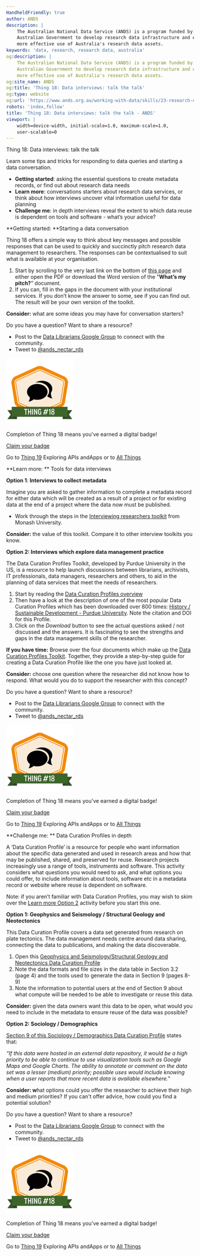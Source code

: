 ```yaml
---
HandheldFriendly: true
author: ANDS
description: |
    The Australian National Data Service (ANDS) is a program funded by the
    Australian Government to develop research data infrastructure and enable
    more effective use of Australia's research data assets.
keywords: 'data, research, research data, australia'
og:description: |
    The Australian National Data Service (ANDS) is a program funded by the
    Australian Government to develop research data infrastructure and enable
    more effective use of Australia's research data assets.
og:site_name: ANDS
og:title: 'Thing 18: Data interviews: talk the talk'
og:type: website
og:url: 'https://www.ands.org.au/working-with-data/skills/23-research-data-things/all23/thing-18'
robots: 'index,follow'
title: 'Thing 18: Data interviews: talk the talk - ANDS'
viewport: |
    width=device-width, initial-scale=1.0, maximum-scale=1.0,
    user-scalable=0
---
```


Thing 18: Data interviews: talk the talk

Learn some tips and tricks for responding to data queries and starting a
data conversation.

-   **Getting started**: asking the essential questions to create
    metadata records, or find out about research data needs
-   **Learn more**: conversations starters about research data services,
    or think about how interviews uncover vital information useful for
    data planning
-   **Challenge me**: in depth interviews reveal the extent to which
    data reuse is dependent on tools and software - what’s your advice?



**Getting started: **Starting a data conversation

Thing 18 offers a simple way to think about key messages and possible
responses that can be used to quickly and succinctly pitch research data
management to researchers. The responses can be contextualised to suit
what is available at your organisation.

1.  Start by scrolling to the very last link on the bottom of [this
    page](https://www.ands.org.au/working-with-data/data-management/overview/data-management-skills/information-specialists-and-data-librarian-skills)
    and either open the PDF or download the Word version of the
    "**What’s my pitch?**” document.
2.  If you can, fill in the gaps in the document with your institutional
    services. If you don’t know the answer to some, see if you can find
    out. The result will be your own version of the toolkit.

**Consider:** what are some ideas you may have for conversation
starters?

Do you have a question?  Want to share a resource?

-   Post to the [Data Librarians Google Group](https://plus.google.com/u/0/communities/105455769899183786145)
    to connect with the community.
-   Tweet to [@ands\_nectar\_rds](http://twitter.com/ands_nectar_rds "ANDS Nectar RDS on Twitter")

![thing18 credly badge](../images/Badge-thing18.png)

Completion of Thing 18 means you've earned a digital badge!

[Claim your badge](https://credly.com/claim/66865/B99-F2E5-09E)

Go to [Thing 19](thing-19.md "thing 19")
Exploring APIs andApps or to [All Things](index.md)

**Learn more: ** Tools for data interviews

**Option 1**: **Interviews to collect metadata**

Imagine you are asked to gather information to complete a metadata
record for either data which will be created as a result of a project or
for existing data at the end of a project where the data now must be
published.

-   Work through the steps in the [Interviewing researchers
    toolkit](http://www.monash.edu/library/researchdata/resources/interviewing "interviewing researchers toolkit - Monash University")
    from Monash University.

**Consider:** the value of this toolkit. Compare it to other interview
toolkits you know.

**Option 2: Interviews which explore data management practice**

The Data Curation Profiles Toolkit, developed by Purdue University in
the US, is a resource to help launch discussions between librarians,
archivists, IT professionals, data managers, researchers and others, to
aid in the planning of data services that meet the needs of researchers.

1.  Start by reading the [Data Curation Profiles
    overview](https://docs.lib.purdue.edu/dcp/about.html "Data curation profiles overview")
2.  Then have a look at the description of one of the most popular Data
    Curation Profiles which has been downloaded over 800 times: [History
    / Sustainable Development - Purdue
    University](http://docs.lib.purdue.edu/dcp/vol5/iss1/1/ "Purdue University - History/Sustainable development").
    Note the citation and DOI for this Profile.
3.  Click on the *Download* button to see the actual questions asked /
    not discussed and the answers. It is fascinating to see the
    strengths and gaps in the data management skills of the researcher.

**If you have time:** Browse over the four documents which make up the
[Data Curation Profiles
Toolkit](http://docs.lib.purdue.edu/dcptoolkit/ "data curation profiles toolkit").
Together, they provide a step-by-step guide for creating a Data Curation
Profile like the one you have just looked at.

**Consider:** choose one question where the researcher did not know how
to respond. What would you do to support the researcher with this
concept?


Do you have a question?  Want to share a resource?

-   Post to the [Data Librarians Google Group](https://plus.google.com/u/0/communities/105455769899183786145)
    to connect with the community.
-   Tweet to [@ands\_nectar\_rds](http://twitter.com/ands_nectar_rds "ANDS Nectar RDS on Twitter")

![thing18 credly badge](../images/Badge-thing18.png)

Completion of Thing 18 means you've earned a digital badge!

[Claim your badge](https://credly.com/claim/66865/B99-F2E5-09E)

Go to [Thing 19](thing-19.md "thing 19")
Exploring APIs andApps or to [All Things](index.md)

**Challenge me: ** Data Curation Profiles in depth

A ‘Data Curation Profile’ is a resource for people who want information
about the specific data generated and used in research areas and how
that may be published, shared, and preserved for reuse. Research
projects increasingly use a range of tools, instruments and software.
This activity considers what questions you would need to ask, and what
options you could offer, to include information about tools, software
etc in a metadata record or website where reuse is dependent on
software.

Note: if you aren’t familiar with Data Curation Profiles, you may wish
to skim over the [Learn more Option
2](https://www.ands.org.au/working-with-data/skills/23-research-data-things/all23/thing-18#t18-learn)
activity before you start this one.

**Option 1: Geophysics and Seismology / Structural Geology and
Neotectonics**

This Data Curation Profile covers a data set generated from research on
plate tectonics. The data management needs centre around data sharing,
connecting the data to publications, and making the data discoverable.

1.  Open this [Geophysics and Seismology/Structural Geology and
    Neotectonics Data Curation
    Profile](https://docs.lib.purdue.edu/cgi/viewcontent.cgi?referer=&httpsredir=1&article=1027&context=dcp "Data curation profile")
2.  Note the data formats and file sizes in the data table in Section
    3.2 (page 4) and the tools used to generate the data in Section 9
    (pages 8-9)
3.  Note the information to potential users at the end of Section 9
    about what compute will be needed to be able to investigate or reuse
    this data.

**Consider:** given the data owners want this data to be open, what
would you need to include in the metadata to ensure reuse of the data
was possible?

**Option 2: Sociology / Demographics**

[Section 9 of this Sociology / Demographics Data Curation
Profile](http://docs.lib.purdue.edu/cgi/viewcontent.cgi?article=1026&context=dcp)
states that:

*“If this data were hosted in an external data repository, it would be a
high priority to be able to continue to use visualization tools such as
Google Maps and Google Charts. The ability to annotate or comment on the
data set was a lesser (medium) priority; possible uses would include
knowing when a user reports that more recent data is available
elsewhere."*

**Consider: w**hat options could you offer the researcher to achieve
their high and medium priorities? If you can't offer advice, how could
you find a potential solution?


Do you have a question?  Want to share a resource?

-   Post to the [Data Librarians Google Group](https://plus.google.com/u/0/communities/105455769899183786145)
    to connect with the community.
-   Tweet to [@ands\_nectar\_rds](http://twitter.com/ands_nectar_rds "ANDS Nectar RDS on Twitter")

![thing18 credly badge](../images/Badge-thing18.png)

Completion of Thing 18 means you've earned a digital badge!

[Claim your badge](https://credly.com/claim/66865/B99-F2E5-09E)

Go to [Thing 19](thing-19.md "thing 19")
Exploring APIs andApps or to [All Things](index.md)
